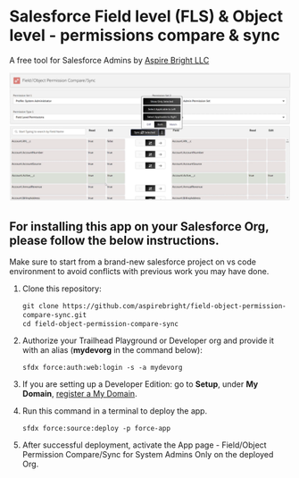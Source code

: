 # Salesforce Field level (FLS) & Object level - permissions compare & sync 

A free tool for Salesforce Admins by [Aspire Bright LLC](https://www.aspirebright.com/)

[![Alt text](FLS_OLS_Compare_Sync.png)](https://youtu.be/0mlPh3nftDI)

## For installing this app on your Salesforce Org, please follow the below instructions.

Make sure to start from a brand-new salesforce project on vs code environment to avoid conflicts with previous work you may have done.

1. Clone this repository:

    ```
    git clone https://github.com/aspirebright/field-object-permission-compare-sync.git
    cd field-object-permission-compare-sync
    ```

1. Authorize your Trailhead Playground or Developer org and provide it with an alias (**mydevorg** in the command below):

    ```
    sfdx force:auth:web:login -s -a mydevorg
    ```

1. If you are setting up a Developer Edition: go to **Setup**, under **My Domain**, [register a My Domain](https://help.salesforce.com/articleView?id=domain_name_setup.htm&type=5).

1. Run this command in a terminal to deploy the app.

    ```
    sfdx force:source:deploy -p force-app
    ```

1. After successful deployment, activate the App page - Field/Object Permission Compare/Sync for System Admins Only on the deployed Org.
